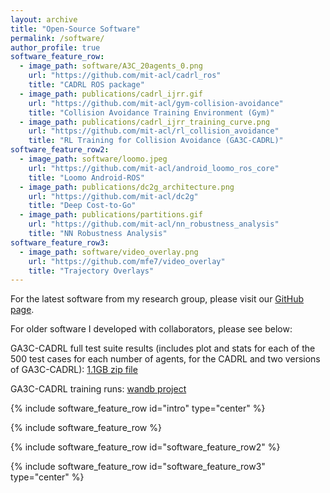 ```yaml
---
layout: archive
title: "Open-Source Software"
permalink: /software/
author_profile: true
software_feature_row:
  - image_path: software/A3C_20agents_0.png
    url: "https://github.com/mit-acl/cadrl_ros"
    title: "CADRL ROS package"
  - image_path: publications/cadrl_ijrr.gif
    url: "https://github.com/mit-acl/gym-collision-avoidance"
    title: "Collision Avoidance Training Environment (Gym)"
  - image_path: publications/cadrl_ijrr_training_curve.png
    url: "https://github.com/mit-acl/rl_collision_avoidance"
    title: "RL Training for Collision Avoidance (GA3C-CADRL)"
software_feature_row2:
  - image_path: software/loomo.jpeg
    url: "https://github.com/mit-acl/android_loomo_ros_core"
    title: "Loomo Android-ROS"
  - image_path: publications/dc2g_architecture.png
    url: "https://github.com/mit-acl/dc2g"
    title: "Deep Cost-to-Go"
  - image_path: publications/partitions.gif
    url: "https://github.com/mit-acl/nn_robustness_analysis"
    title: "NN Robustness Analysis"
software_feature_row3:
  - image_path: software/video_overlay.png
    url: "https://github.com/mfe7/video_overlay"
    title: "Trajectory Overlays"
---
```


For the latest software from my research group, please visit our [GitHub page](https://github.com/neu-autonomy).

For older software I developed with collaborators, please see below:

GA3C-CADRL full test suite results (includes plot and stats for each of the 500 test cases for each number of agents, for the CADRL and two versions of GA3C-CADRL): [1.1GB zip file](https://github.com/mfe7/mfe7.github.io/blob/6d0b735a31e1fe0fca92084afd1da96aaf0ef8da/assets/ga3c_cadrl_results.zip)

GA3C-CADRL training runs: [wandb project](https://wandb.ai/mfe7/ga3c_cadrl)

{% include software_feature_row id="intro" type="center" %}

{% include software_feature_row %}

{% include software_feature_row id="software_feature_row2" %}

{% include software_feature_row id="software_feature_row3" type="center" %}